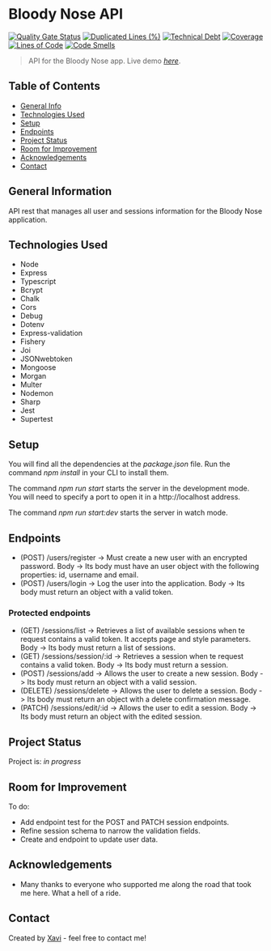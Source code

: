 # Bloody Nose API

[![Quality Gate Status](https://sonarcloud.io/api/project_badges/measure?project=isdi-coders-2022_Xavier-Sans_Back-Final-Project-202209-BCN&metric=alert_status)](https://sonarcloud.io/summary/new_code?id=isdi-coders-2022_Xavier-Sans_Back-Final-Project-202209-BCN) [![Duplicated Lines (%)](https://sonarcloud.io/api/project_badges/measure?project=isdi-coders-2022_Xavier-Sans_Back-Final-Project-202209-BCN&metric=duplicated_lines_density)](https://sonarcloud.io/summary/new_code?id=isdi-coders-2022_Xavier-Sans_Back-Final-Project-202209-BCN) [![Technical Debt](https://sonarcloud.io/api/project_badges/measure?project=isdi-coders-2022_Xavier-Sans_Back-Final-Project-202209-BCN&metric=sqale_index)](https://sonarcloud.io/summary/new_code?id=isdi-coders-2022_Xavier-Sans_Back-Final-Project-202209-BCN)
[![Coverage](https://sonarcloud.io/api/project_badges/measure?project=isdi-coders-2022_Xavier-Sans_Back-Final-Project-202209-BCN&metric=coverage)](https://sonarcloud.io/summary/new_code?id=isdi-coders-2022_Xavier-Sans_Back-Final-Project-202209-BCN) [![Lines of Code](https://sonarcloud.io/api/project_badges/measure?project=isdi-coders-2022_Xavier-Sans_Back-Final-Project-202209-BCN&metric=ncloc)](https://sonarcloud.io/summary/new_code?id=isdi-coders-2022_Xavier-Sans_Back-Final-Project-202209-BCN) [![Code Smells](https://sonarcloud.io/api/project_badges/measure?project=isdi-coders-2022_Xavier-Sans_Back-Final-Project-202209-BCN&metric=code_smells)](https://sonarcloud.io/summary/new_code?id=isdi-coders-2022_Xavier-Sans_Back-Final-Project-202209-BCN)

> API for the Bloody Nose app.
> Live demo [_here_](https://xavier-sans-back-final-project-202209-bcn.onrender.com/).

## Table of Contents

- [General Info](#general-information)
- [Technologies Used](#technologies-used)
- [Setup](#setup)
- [Endpoints](#endpoints)
- [Project Status](#project-status)
- [Room for Improvement](#room-for-improvement)
- [Acknowledgements](#acknowledgements)
- [Contact](#contact)

## General Information

API rest that manages all user and sessions information for the Bloody Nose application.

## Technologies Used

- Node
- Express
- Typescript
- Bcrypt
- Chalk
- Cors
- Debug
- Dotenv
- Express-validation
- Fishery
- Joi
- JSONwebtoken
- Mongoose
- Morgan
- Multer
- Nodemon
- Sharp
- Jest
- Supertest

## Setup

You will find all the dependencies at the _package.json_ file. Run the command _npm install_ in your CLI to install them.

The command _npm run start_ starts the server in the development mode.
You will need to specify a port to open it in a http://localhost address.

The command _npm run start:dev_ starts the server in watch mode.

## Endpoints

- (POST) /users/register -> Must create a new user with an encrypted password. Body -> Its body must have an user object with the following properties: id, username and email.
- (POST) /users/login -> Log the user into the application. Body -> Its body must return an object with a valid token.

### Protected endpoints

- (GET) /sessions/list -> Retrieves a list of available sessions when te request contains a valid token. It accepts page and style parameters. Body -> Its body must return a list of sessions.
- (GET) /sessions/session/:id -> Retrieves a session when te request contains a valid token. Body -> Its body must return a session.
- (POST) /sessions/add -> Allows the user to create a new session. Body -> Its body must return an object with a valid session.
- (DELETE) /sessions/delete -> Allows the user to delete a session. Body -> Its body must return an object with a delete confirmation message.
- (PATCH) /sessions/edit/:id -> Allows the user to edit a session. Body -> Its body must return an object with the edited session.

## Project Status

Project is: _in progress_

## Room for Improvement

To do:

- Add endpoint test for the POST and PATCH session endpoints.
- Refine session schema to narrow the validation fields.
- Create and endpoint to update user data.

## Acknowledgements

- Many thanks to everyone who supported me along the road that took me here. What a hell of a ride.

## Contact

Created by [Xavi](https://www.linkedin.com/in/xaviersansb/) - feel free to contact me!
